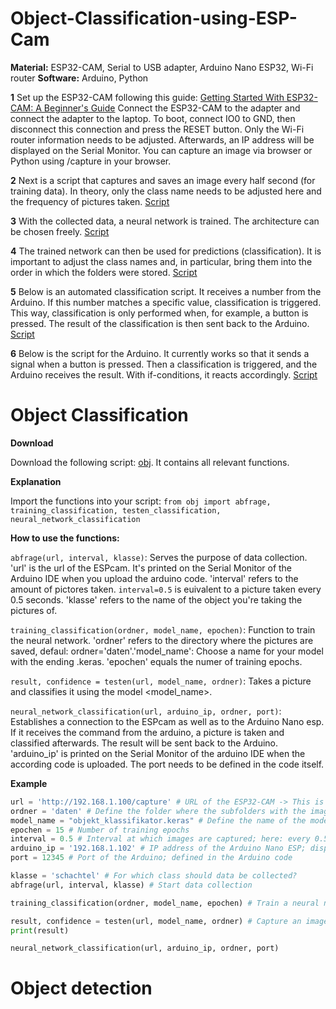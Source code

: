 # Object-Classification-using-ESP-Cam

**Material:** ESP32-CAM, Serial to USB adapter, Arduino Nano ESP32, Wi-Fi router
**Software:** Arduino, Python

**1**
Set up the ESP32-CAM following this guide:
[Getting Started With ESP32-CAM: A Beginner's Guide](https://randomnerdtutorials.com/getting-started-with-esp32-cam/)
Connect the ESP32-CAM to the adapter and connect the adapter to the laptop.
To boot, connect IO0 to GND, then disconnect this connection and press the RESET button.
Only the Wi-Fi router information needs to be adjusted.
Afterwards, an IP address will be displayed on the Serial Monitor.
You can capture an image via browser or Python using <IP>/capture in your browser.

**2**
Next is a script that captures and saves an image every half second (for training data).
In theory, only the class name needs to be adjusted here and the frequency of pictures taken.
[Script](https://github.com/Tarn017/Object-Classification-using-ESP-Cam/blob/main/files/abfrage.py)

**3**
With the collected data, a neural network is trained.
The architecture can be chosen freely.
[Script](https://github.com/Tarn017/Object-Classification-using-ESP-Cam/blob/main/files/CNN.py)

**4**
The trained network can then be used for predictions (classification).
It is important to adjust the class names and, in particular, bring them into the order in which the folders were stored.
[Script](https://github.com/Tarn017/Object-Classification-using-ESP-Cam/blob/main/files/klassifizierung.py)

**5**
Below is an automated classification script.
It receives a number from the Arduino.
If this number matches a specific value, classification is triggered.
This way, classification is only performed when, for example, a button is pressed.
The result of the classification is then sent back to the Arduino.
[Script](https://github.com/Tarn017/Object-Classification-using-ESP-Cam/blob/main/files/sendenEmpfangen.py)

**6**
Below is the script for the Arduino.
It currently works so that it sends a signal when a button is pressed.
Then a classification is triggered, and the Arduino receives the result.
With if-conditions, it reacts accordingly.
[Script](https://github.com/Tarn017/Object-Classification-using-ESP-Cam/blob/main/files/wifi.ino)


# Object Classification 

**Download**

Download the following script: [obj](https://github.com/Tarn017/Object-Classification-using-ESP-Cam/blob/main/files/wifi.ino). It contains all relevant functions.

**Explanation**

Import the functions into your script: `from obj import abfrage, training_classification, testen_classification, neural_network_classification`

**How to use the functions:**

`abfrage(url, interval, klasse)`: Serves the purpose of data collection. 'url' is the url of the ESPcam. It's printed on the Serial Monitor of the Arduino IDE when you upload the arduino code. 'interval' refers to the amount of pictores taken. `interval=0.5` is euivalent to a picture taken every 0.5 seconds. 'klasse' refers to the name of the object you're taking the pictures of.

`training_classification(ordner, model_name, epochen)`: Function to train the neural network. 'ordner' refers to the directory where the pictures are saved, defaul: ordner='daten'.'model_name': Choose a name for your model with the ending .keras. 'epochen' equals the numer of training epochs.

`result, confidence = testen(url, model_name, ordner)`: Takes a picture and classifies it using the model <model_name>. 

`neural_network_classification(url, arduino_ip, ordner, port)`: Establishes a connection to the ESPcam as well as to the Arduino Nano esp. If it receives the command from the arduino, a picture is taken and classified afterwards. The result will be sent back to the Arduino. 'arduino_ip' is printed on the Serial Monitor of the arduino IDE when the according code is uploaded. The port needs to be defined in the code itself.

**Example**
```python
url = 'http://192.168.1.100/capture' # URL of the ESP32-CAM -> This is displayed directly in the Arduino Serial Monitor
ordner = 'daten' # Define the folder where the subfolders with the images are located (default: "daten") (Object Classification)
model_name = "objekt_klassifikator.keras" # Define the name of the model; must end with .keras (Object Classification)
epochen = 15 # Number of training epochs
interval = 0.5 # Interval at which images are captured; here: every 0.5 seconds
arduino_ip = '192.168.1.102' # IP address of the Arduino Nano ESP; displayed in Arduino Serial Monitor
port = 12345 # Port of the Arduino; defined in the Arduino code

klasse = 'schachtel' # For which class should data be collected?
abfrage(url, interval, klasse) # Start data collection

training_classification(ordner, model_name, epochen) # Train a neural network for image classification

result, confidence = testen(url, model_name, ordner) # Capture an image with the camera and classify it; result = class, confidence = probability
print(result)

neural_network_classification(url, arduino_ip, ordner, port)
```

# Object detection





